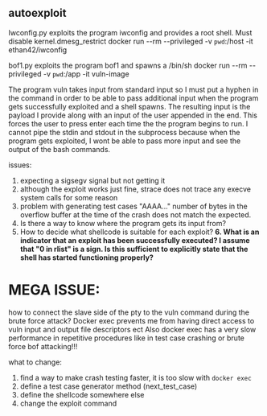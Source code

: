 ## autoexploit
Iwconfig.py exploits the program iwconfig and provides a root shell. Must disable kernel.dmesg_restrict
docker run --rm --privileged -v `pwd`:/host -it ethan42/iwconfig

bof1.py exploits the program bof1 and spawns a /bin/sh
docker run --rm --privileged -v `pwd`:/app -it  vuln-image

The program vuln takes input from standard input so I must put a hyphen in the command in order to be able to pass additional input when the program gets successfully exploited and a shell spawns. The resulting input is the payload I provide along with an input of the user appended in the end. This forces the user to press enter each time the the program begins to run. I cannot pipe the stdin and stdout in the subprocess because when the program gets exploited, I wont be able to pass more input and see the output of the bash commands.

issues:
1. expecting  a sigsegv signal but not getting it
2. although the exploit works just fine, strace does not trace any execve system calls for some reason
3. problem with generating test cases "AAAA..." number of bytes in the overflow buffer at the time of the crash does not match the expected.
4. Is there a way to know where the program gets its input from?
5. How to decide what shellcode is suitable for each exploit?
**6. What is an indicator that an exploit has been successfully executed? I assume that "0 in rlist" is a sign. Is this sufficient to explicitly state that the shell has started functioning properly?**

# MEGA ISSUE: 
how to connect the slave side of the pty to the vuln command during the brute force attack? 
Docker exec prevents me from having direct access to vuln input and output file descriptors ect
Also docker exec has a very slow performance in repetitive procedures like in test case crashing or brute force bof attacking!!!


what to change:
1. find a way to make crash testing faster, it is too slow with `docker exec`
2. define a test case generator method (next_test_case)
3. define the shellcode somewhere else
4. change the exploit command


